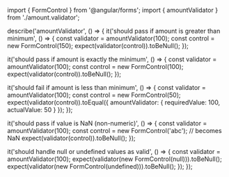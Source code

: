 import { FormControl } from '@angular/forms';
import { amountValidator } from './amount.validator';

describe('amountValidator', () => {
  it('should pass if amount is greater than minimum', () => {
    const validator = amountValidator(100);
    const control = new FormControl(150);
    expect(validator(control)).toBeNull();
  });

  it('should pass if amount is exactly the minimum', () => {
    const validator = amountValidator(100);
    const control = new FormControl(100);
    expect(validator(control)).toBeNull();
  });

  it('should fail if amount is less than minimum', () => {
    const validator = amountValidator(100);
    const control = new FormControl(50);
    expect(validator(control)).toEqual({
      amountValidator: {
        requiredValue: 100,
        actualValue: 50
      }
    });
  });

  it('should pass if value is NaN (non-numeric)', () => {
    const validator = amountValidator(100);
    const control = new FormControl('abc'); // becomes NaN
    expect(validator(control)).toBeNull();
  });

  it('should handle null or undefined values as valid', () => {
    const validator = amountValidator(100);
    expect(validator(new FormControl(null))).toBeNull();
    expect(validator(new FormControl(undefined))).toBeNull();
  });
});